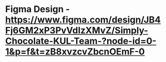 # Figma Design - https://www.figma.com/design/JB4Fj6GM2xP3PvVdIzXMvZ/Simply-Chocolate-KUL-Team-?node-id=0-1&p=f&t=zB8xvzcvZbcnOEmF-0